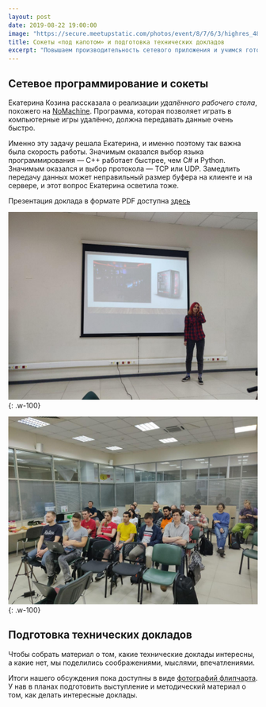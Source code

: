 ```yaml
---
layout: post
date: 2019-08-22 19:00:00
image: "https://secure.meetupstatic.com/photos/event/8/7/6/3/highres_483994659.jpeg"
title: Сокеты «под капотом» и подготовка технических докладов
excerpt: "Повышаем производительность сетевого приложения и учимся готовить технические доклады."
---
```


## Сетевое программирование и сокеты

Екатерина Козина рассказала о реализации *удалённого рабочего стола*, похожего на [NoMachine](https://www.nomachine.com/ru). Программа, которая позволяет играть в компьютерные игры удалённо, должна передавать данные очень быстро.

Именно эту задачу решала Екатерина, и именно поэтому так важна была скорость работы. Значимым оказался выбор языка программирования&nbsp;&mdash; C++ работает быстрее, чем C# и Python. Значимым оказался и выбор протокола&nbsp;&mdash; TCP или UDP. Замедлить передачу данных может неправильный размер буфера на клиенте и на сервере, и этот вопрос Екатерина осветила тоже.

Презентация доклада в формате PDF доступна [здесь](/downloads/sockets-under-bonnet.pdf)

![Сокеты под капотом](/downloads/sockets-under-bonnet-1.jpg){: .w-100}

![Сокеты под капотом](/downloads/sockets-under-bonnet-2.jpg){: .w-100}

## Подготовка технических докладов

Чтобы собрать материал о том, какие технические доклады интересны, а какие нет, мы поделились соображениями, мыслями, впечатлениями.

Итоги нашего обсуждения пока доступны в виде [фотографий флипчарта](https://www.meetup.com/progmsk/photos/30282628/484217332/). У нав в планах подготовить выступление и методический материал о том, как делать интересные доклады.